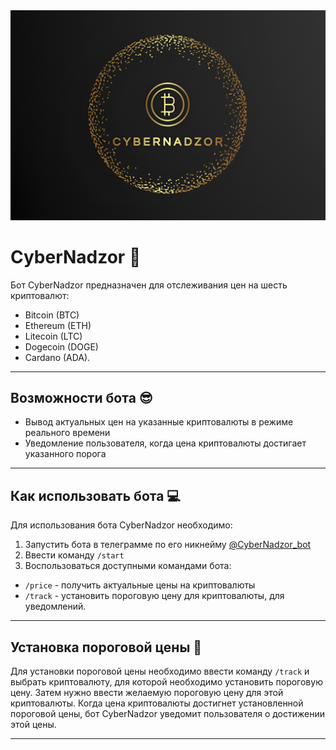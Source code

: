 <div align="center">
    <img src="asset/logo.jpg" alt="Bitcoin">
</div>


# CyberNadzor 🤖
Бот CyberNadzor предназначен для отслеживания цен на шесть криптовалют: 
- Bitcoin (BTC)
- Ethereum (ETH)
- Litecoin (LTC)
- Dogecoin (DOGE)
- Cardano (ADA). 

---

## Возможности бота 😎
- Вывод актуальных цен на указанные криптовалюты в режиме реального времени
- Уведомление пользователя, когда цена криптовалюты достигает указанного порога

---

## Как использовать бота 💻
Для использования бота CyberNadzor необходимо:

1. Запустить бота в телеграмме по его никнейму [@CyberNadzor_bot](https://t.me/CyberNadzorBot)
2. Ввести команду `/start`
3. Воспользоваться доступными командами бота:

- `/price` - получить актуальные цены на криптовалюты
- `/track` - установить пороговую цену для криптовалюты, для уведомлений.

---

## Установка пороговой цены 🤔
Для установки пороговой цены необходимо ввести команду `/track` и выбрать криптовалюту, для которой необходимо установить пороговую цену. Затем нужно ввести желаемую пороговую цену для этой криптовалюты. Когда цена криптовалюты достигнет установленной пороговой цены, бот CyberNadzor уведомит пользователя о достижении этой цены.

---
